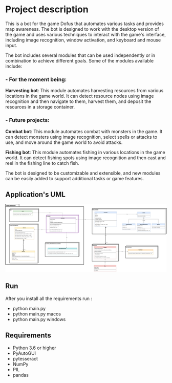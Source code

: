 # Project description

This is a bot for the game Dofus that automates various tasks and provides map awareness. The bot is designed to work with the desktop version of the game and uses various techniques to interact with the game's interface, including image recognition, window activation, and keyboard and mouse input.
  
The bot includes several modules that can be used independently or in combination to achieve different goals. Some of the modules available include:  

### -  For the moment being:

**Harvesting bot**: This module automates harvesting resources from various locations in the game world. It can detect resource nodes using image recognition and then navigate to them, harvest them, and deposit the resources in a storage container.



### - Future projects: 

**Combat bot**: This module automates combat with monsters in the game. It can detect monsters using image recognition, select spells or attacks to use, and move around the game world to avoid attacks.

**Fishing bot**: This module automates fishing in various locations in the game world. It can detect fishing spots using image recognition and then cast and reel in the fishing line to catch fish.

The bot is designed to be customizable and extensible, and new modules can be easily added to support additional tasks or game features.

## Application's UML
![plot](./data/images/uml_v1.png)

## Run
After you install all the requirements run :<br>
- python main.py          
- python main.py macos
- python main.py windows

## Requirements
- Python 3.6 or higher  
- PyAutoGUI  
- pytesseract  
- NumPy  
- PIL  
- pandas  
